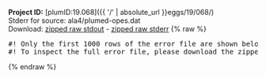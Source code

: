 **Project ID:** [plumID:19.068]({{ '/' | absolute_url }}eggs/19/068/)  
Stderr for source:  ala4/plumed-opes.dat   
Download: [zipped raw stdout](plumed-opes.dat.plumed.stdout.txt.zip) - [zipped raw stderr](plumed-opes.dat.plumed.stderr.txt.zip) 
{% raw %}
<pre>
#! Only the first 1000 rows of the error file are shown below
#! To inspect the full error file, please download the zipped raw stderr file above
</pre>
{% endraw %}
